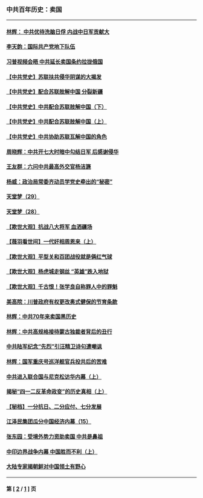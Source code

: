 ### 中共百年历史：卖国
---
#### [林辉： 中共优待洗脑日俘 内战中日军贡献大](../../pages/nf1176117/n13624644.md?12050430) 
#### [李天韵：国际共产党地下队伍](../../pages/nf1176117/n13611808.md?12050430) 
#### [习普视频会晤 中共延长卖国条约拉拢俄国](../../pages/nf1176117/n13060971.md?12050430) 
#### [【中共党史】苏联扶共侵华阴谋的大揭发](../../pages/nf1176117/n13056050.md?12050430) 
#### [【中共党史】配合苏联肢解中国 分裂新疆](../../pages/nf1176117/n13040700.md?12050430) 
#### [【中共党史】中共配合苏联肢解中国（下）](../../pages/nf1176117/n13035660.md?12050430) 
#### [【中共党史】中共配合苏联肢解中国（上）](../../pages/nf1176117/n13030262.md?12050430) 
#### [【中共党史】中共协助苏联瓦解中国的角色](../../pages/nf1176117/n13018109.md?12050430) 
#### [周晓辉：中共开七大时暗中勾结日军 后感谢侵华](../../pages/nf1176117/n12921960.md?12050430) 
#### [王友群：六问中共最高外交官杨洁篪](../../pages/nf1176117/n12836495.md?12050430) 
#### [杨威：政治局常委齐动员学党史牵出的“秘密”](../../pages/nf1176117/n12764642.md?12050430) 
#### [天堂梦（29）](../../pages/nf1176117/n12408465.md?12050430) 
#### [天堂梦（28）](../../pages/nf1176117/n12408309.md?12050430) 
#### [【欺世大观】抗战八大将军 血洒疆场](../../pages/nf1176117/n12357044.md?12050430) 
#### [【薇羽看世间】一代奸相周恩来（上）](../../pages/nf1176117/n12401109.md?12050430) 
#### [【欺世大观】平型关和百团战役就是俩红气球](../../pages/nf1176117/n12359157.md?12050430) 
#### [【欺世大观】杨虎城走钢丝 “英雄”跌入地狱](../../pages/nf1176117/n12358840.md?12050430) 
#### [【欺世大观】千古恨！张学良自称罪人中的罪魁](../../pages/nf1176117/n12358629.md?12050430) 
#### [美高院：川普政府有权更改奥式健保的节育条款](../../pages/nf1176117/n12242171.md?12050430) 
#### [林辉：中共70年来卖国黑历史](../../pages/nf1176117/n11552181.md?12050430) 
#### [林辉：中共高规格接待蒙古独裁者背后的丑行](../../pages/nf1176117/n11225005.md?12050430) 
#### [中共陆军纪念“先烈”引汪精卫诗句遭嘲讽](../../pages/nf1176117/n11153345.md?12050430) 
#### [林辉：国军重庆号巡洋舰官兵投共后的苦难](../../pages/nf1176117/n10997801.md?12050430) 
#### [中共进入联合国与尼克松访华内幕（上）](../../pages/nf1176117/n10138788.md?12050430) 
#### [揭秘“四一二反革命政变”的历史真相（上）](../../pages/nf1176117/n9996650.md?12050430) 
#### [【秘档】一分抗日、二分应付、七分发展](../../pages/nf1176117/n9331484.md?12050430) 
#### [江泽民集团瓜分中国经济内幕（15）](../../pages/nf1176117/n9268584.md?12050430) 
#### [张东园：受境外势力资助卖国 中共是鼻祖](../../pages/nf1176117/n9272480.md?12050430) 
#### [中印边界战争内幕 中国胜而不利（上）](../../pages/nf1176117/n9252458.md?12050430) 
#### [大陆专家揭朝鲜对中国领土有野心](../../pages/nf1176117/n9074056.md?12050430) 

---
#### 第 [ [2](./2.md?12050430) / [1](./1.md?12050430) ] 页
